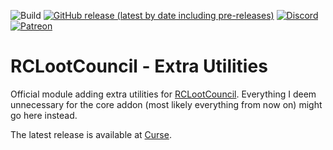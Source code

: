 ![Build](https://github.com/evil-morfar/RCLootCouncil_ExtraUtilities/workflows/Build/badge.svg?branch=master)
[![GitHub release (latest by date including pre-releases)](https://img.shields.io/github/v/release/evil-morfar/RCLootCouncil_ExtraUtilities?include_prereleases)](https://www.curseforge.com/wow/addons/rclootcouncil-extrautilities)
[![Discord](https://img.shields.io/discord/427445230870986752?color=%237289DA&label=Discord)](http://discord.rclootcouncil.com)
[![Patreon](https://img.shields.io/badge/patreon-donate-orange.svg)](https://patreon.com/rclootcouncil)

# RCLootCouncil - Extra Utilities

Official module adding extra utilities for [RCLootCouncil](http://www.curse.com/addons/wow/rclootcouncil).
Everything I deem unnecessary for the core addon (most likely everything from now on) might go here instead.

The latest release is available at [Curse](https://mods.curse.com/addons/wow/257427-rclootcouncil-extrautilities).

